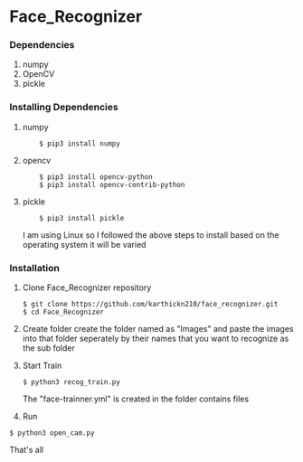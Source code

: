# Face_Recognizer

### Dependencies
1. numpy
2. OpenCV
3. pickle

### Installing Dependencies
 
 1. numpy
           
           
            $ pip3 install numpy
           
 2. opencv           
            
            
            $ pip3 install opencv-python
            $ pip3 install opencv-contrib-python
            
            
 3. pickle
 
            
            $ pip3 install pickle
            
      I am using Linux so I followed the above steps to install based on the operating system it will be varied 
      
      

### Installation

1. Clone Face_Recognizer repository
	```Shell
	$ git clone https://github.com/karthickn210/face_recognizer.git
    $ cd Face_Recognizer
	```
2. Create folder
    create the folder named as "Images" and paste the images into that folder seperately by their names that you want to recognize as the sub folder
    
3. Start Train 
	```Shell
	$ python3 recog_train.py
	```
     The "face-trainner.yml" is created in the folder contains files
     
4. Run
 ```Shell
 $ python3 open_cam.py
 ```
 
 That's all
 


            
 
 

 
